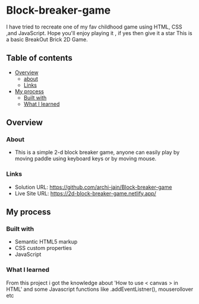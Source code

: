 # Block-breaker-game
I have tried to recreate one of my fav childhood game using HTML, CSS ,and JavaScript. Hope you'll enjoy playing it , if yes then give it a star
This is a basic BreakOut Brick 2D Game.


## Table of contents

- [Overview](#overview)
   - [about](#about)
  - [Links](#links)
- [My process](#my-process)
  - [Built with](#built-with)
  - [What I learned](#what-i-learned)

## Overview

### About

- This is a simple 2-d block breaker game, anyone can easily play by moving paddle using keyboard keys or by moving mouse.

### Links

- Solution URL: https://github.com/archi-jain/Block-breaker-game
- Live Site URL: https://2d-block-breaker-game.netlify.app/

## My process

### Built with

- Semantic HTML5 markup
- CSS custom properties
- JavaScript

### What I learned

From this project i got the knowledge about 'How to use < canvas > in HTML' and some Javascript functions like .addEventListner(), mouserollover etc
